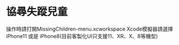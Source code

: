 # 協尋失蹤兒童
操作時請打開MissingChildren-menu.xcworkspace
Xcode模擬器請選擇 iPhone11 或是 iPhone8(目前客製化UI只支援11、XR、X、8等機型)
